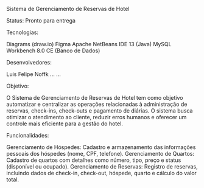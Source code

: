 Sistema de Gerenciamento de Reservas de Hotel 

Status: Pronto para entrega

Tecnologias:

  Diagrams (draw.io)
  Figma
  Apache NetBeans IDE 13 (Java)
  MySQL Workbench 8.0 CE (Banco de Dados)

Desenvolvedores: 

  Luis Felipe Noffk 
  ...
  ...

Objetivo:

  O Sistema de Gerenciamento de Reservas de Hotel tem como objetivo automatizar e centralizar as operações relacionadas à administração de reservas, check-ins, check-outs e pagamento de diárias. 
  O sistema busca otimizar o atendimento ao cliente, reduzir erros humanos e oferecer um controle mais eficiente para a gestão do hotel.

Funcionalidades:

  Gerenciamento de Hóspedes: Cadastro e armazenamento das informações pessoais dos hóspedes (nome, CPF, telefone).
  Gerenciamento de Quartos: Cadastro de quartos com detalhes como número, tipo, preço e status (disponível ou ocupado).
  Gerenciamento de Reservas: Registro de reservas, incluindo dados de check-in, check-out, hóspede, quarto e cálculo do valor total.

  
